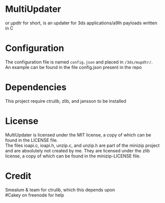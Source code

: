 # MultiUpdater
or µpdtr for short, is an updater for 3ds applications/a9lh payloads written in C

# Configuration
The configuration file is named `config.json` and placed in `/3ds/mupdtr/`.  
An example can be found in the file config.json present in the repo

# Dependencies
This project require ctrulib, zlib, and jansson to be installed

# License
MultiUpdater is licensed under the MIT license, a copy of which can be found in the LICENSE file.  
The files ioapi.c, ioapi.h, unzip.c, and unzip.h are part of the minizip project and are absolutely not created by me. They are licensed under the zlib license, a copy of which can be found in the minizip-LICENSE file.

# Credit
Smealum & team for ctrulib, which this depends upon  
#Cakey on freenode for help
